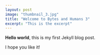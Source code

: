 ```yaml
---
layout: post
image: "thumbnail_3.jpg"
title: "Welcome to Bytes and Humans 3"
excerpt: "This is the excerpt"
---
```


**Hello world**, this is my first Jekyll blog post.

I hope you like it!

